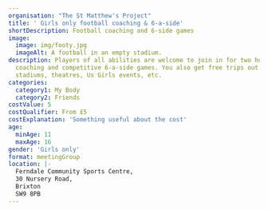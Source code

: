 ```yaml
---
organisation: "The St Matthew's Project"
title: ' Girls only football coaching & 6-a-side'
shortDescription: Football coaching and 6-side games
image:
  image: img/footy.jpg
  imageAlt: A football in an empty stadium.
description: Players of all abilities are welcome to join in for two hours of
  coaching and competitive 6-a-side games. You also get free trips out to
  stadiums, theatres, Us Girls events, etc.
categories:
  category1: My Body
  category2: Friends
costValue: 5
costQualifier: From £5
costExplanation: 'Something useful about the cost'
age:
  minAge: 11
  maxAge: 16
gender: 'Girls only'
format: meetingGroup
location: |-
  Ferndale Community Sports Centre,
  30 Nursery Road,
  Brixton
  SW9 8PB
---
```

